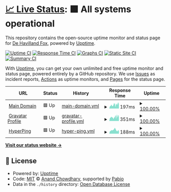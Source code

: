 # [📈 Live Status](https://rainbowkillah.github.io/upptime): <!--live status--> **🟩 All systems operational**

This repository contains the open-source uptime monitor and status page for [De Havilland Fox](rainbowsmokeofficial.com), powered by [Upptime](https://github.com/upptime/upptime).

[![Uptime CI](https://github.com/rainbowkillah/upptime/workflows/Uptime%20CI/badge.svg)](https://github.com/rainbowkillah/upptime/actions?query=workflow%3A%22Uptime+CI%22)
[![Response Time CI](https://github.com/rainbowkillah/upptime/workflows/Response%20Time%20CI/badge.svg)](https://github.com/rainbowkillah/upptime/actions?query=workflow%3A%22Response+Time+CI%22)
[![Graphs CI](https://github.com/rainbowkillah/upptime/workflows/Graphs%20CI/badge.svg)](https://github.com/rainbowkillah/upptime/actions?query=workflow%3A%22Graphs+CI%22)
[![Static Site CI](https://github.com/rainbowkillah/upptime/workflows/Static%20Site%20CI/badge.svg)](https://github.com/rainbowkillah/upptime/actions?query=workflow%3A%22Static+Site+CI%22)
[![Summary CI](https://github.com/rainbowkillah/upptime/workflows/Summary%20CI/badge.svg)](https://github.com/rainbowkillah/upptime/actions?query=workflow%3A%22Summary+CI%22)

With [Upptime](https://upptime.js.org), you can get your own unlimited and free uptime monitor and status page, powered entirely by a GitHub repository. We use [Issues](https://github.com/rainbowkillah/upptime/issues) as incident reports, [Actions](https://github.com/rainbowkillah/upptime/actions) as uptime monitors, and [Pages](https://rainbowkillah.github.io/upptime) for the status page.

<!--start: status pages-->
<!-- This summary is generated by Upptime (https://github.com/upptime/upptime) -->
<!-- Do not edit this manually, your changes will be overwritten -->
<!-- prettier-ignore -->
| URL | Status | History | Response Time | Uptime |
| --- | ------ | ------- | ------------- | ------ |
| <img alt="" src="https://icons.duckduckgo.com/ip3/rainbowsmokeofficial.com.ico" height="13"> [Main Domain](https://rainbowsmokeofficial.com) | 🟩 Up | [main-domain.yml](https://github.com/rainbowkillah/upptime/commits/HEAD/history/main-domain.yml) | <details><summary><img alt="Response time graph" src="./graphs/main-domain/response-time-week.png" height="20"> 197ms</summary><br><a href="https://rainbowkillah.github.io/upptime/history/main-domain"><img alt="Response time 156" src="https://img.shields.io/endpoint?url=https%3A%2F%2Fraw.githubusercontent.com%2Frainbowkillah%2Fupptime%2FHEAD%2Fapi%2Fmain-domain%2Fresponse-time.json"></a><br><a href="https://rainbowkillah.github.io/upptime/history/main-domain"><img alt="24-hour response time 261" src="https://img.shields.io/endpoint?url=https%3A%2F%2Fraw.githubusercontent.com%2Frainbowkillah%2Fupptime%2FHEAD%2Fapi%2Fmain-domain%2Fresponse-time-day.json"></a><br><a href="https://rainbowkillah.github.io/upptime/history/main-domain"><img alt="7-day response time 197" src="https://img.shields.io/endpoint?url=https%3A%2F%2Fraw.githubusercontent.com%2Frainbowkillah%2Fupptime%2FHEAD%2Fapi%2Fmain-domain%2Fresponse-time-week.json"></a><br><a href="https://rainbowkillah.github.io/upptime/history/main-domain"><img alt="30-day response time 156" src="https://img.shields.io/endpoint?url=https%3A%2F%2Fraw.githubusercontent.com%2Frainbowkillah%2Fupptime%2FHEAD%2Fapi%2Fmain-domain%2Fresponse-time-month.json"></a><br><a href="https://rainbowkillah.github.io/upptime/history/main-domain"><img alt="1-year response time 156" src="https://img.shields.io/endpoint?url=https%3A%2F%2Fraw.githubusercontent.com%2Frainbowkillah%2Fupptime%2FHEAD%2Fapi%2Fmain-domain%2Fresponse-time-year.json"></a></details> | <details><summary><a href="https://rainbowkillah.github.io/upptime/history/main-domain">100.00%</a></summary><a href="https://rainbowkillah.github.io/upptime/history/main-domain"><img alt="All-time uptime 100.00%" src="https://img.shields.io/endpoint?url=https%3A%2F%2Fraw.githubusercontent.com%2Frainbowkillah%2Fupptime%2FHEAD%2Fapi%2Fmain-domain%2Fuptime.json"></a><br><a href="https://rainbowkillah.github.io/upptime/history/main-domain"><img alt="24-hour uptime 100.00%" src="https://img.shields.io/endpoint?url=https%3A%2F%2Fraw.githubusercontent.com%2Frainbowkillah%2Fupptime%2FHEAD%2Fapi%2Fmain-domain%2Fuptime-day.json"></a><br><a href="https://rainbowkillah.github.io/upptime/history/main-domain"><img alt="7-day uptime 100.00%" src="https://img.shields.io/endpoint?url=https%3A%2F%2Fraw.githubusercontent.com%2Frainbowkillah%2Fupptime%2FHEAD%2Fapi%2Fmain-domain%2Fuptime-week.json"></a><br><a href="https://rainbowkillah.github.io/upptime/history/main-domain"><img alt="30-day uptime 100.00%" src="https://img.shields.io/endpoint?url=https%3A%2F%2Fraw.githubusercontent.com%2Frainbowkillah%2Fupptime%2FHEAD%2Fapi%2Fmain-domain%2Fuptime-month.json"></a><br><a href="https://rainbowkillah.github.io/upptime/history/main-domain"><img alt="1-year uptime 100.00%" src="https://img.shields.io/endpoint?url=https%3A%2F%2Fraw.githubusercontent.com%2Frainbowkillah%2Fupptime%2FHEAD%2Fapi%2Fmain-domain%2Fuptime-year.json"></a></details>
| <img alt="" src="https://icons.duckduckgo.com/ip3/rnbwsmk.live.ico" height="13"> [Gravatar Profile](https://rnbwsmk.live) | 🟩 Up | [gravatar-profile.yml](https://github.com/rainbowkillah/upptime/commits/HEAD/history/gravatar-profile.yml) | <details><summary><img alt="Response time graph" src="./graphs/gravatar-profile/response-time-week.png" height="20"> 351ms</summary><br><a href="https://rainbowkillah.github.io/upptime/history/gravatar-profile"><img alt="Response time 344" src="https://img.shields.io/endpoint?url=https%3A%2F%2Fraw.githubusercontent.com%2Frainbowkillah%2Fupptime%2FHEAD%2Fapi%2Fgravatar-profile%2Fresponse-time.json"></a><br><a href="https://rainbowkillah.github.io/upptime/history/gravatar-profile"><img alt="24-hour response time 443" src="https://img.shields.io/endpoint?url=https%3A%2F%2Fraw.githubusercontent.com%2Frainbowkillah%2Fupptime%2FHEAD%2Fapi%2Fgravatar-profile%2Fresponse-time-day.json"></a><br><a href="https://rainbowkillah.github.io/upptime/history/gravatar-profile"><img alt="7-day response time 351" src="https://img.shields.io/endpoint?url=https%3A%2F%2Fraw.githubusercontent.com%2Frainbowkillah%2Fupptime%2FHEAD%2Fapi%2Fgravatar-profile%2Fresponse-time-week.json"></a><br><a href="https://rainbowkillah.github.io/upptime/history/gravatar-profile"><img alt="30-day response time 344" src="https://img.shields.io/endpoint?url=https%3A%2F%2Fraw.githubusercontent.com%2Frainbowkillah%2Fupptime%2FHEAD%2Fapi%2Fgravatar-profile%2Fresponse-time-month.json"></a><br><a href="https://rainbowkillah.github.io/upptime/history/gravatar-profile"><img alt="1-year response time 344" src="https://img.shields.io/endpoint?url=https%3A%2F%2Fraw.githubusercontent.com%2Frainbowkillah%2Fupptime%2FHEAD%2Fapi%2Fgravatar-profile%2Fresponse-time-year.json"></a></details> | <details><summary><a href="https://rainbowkillah.github.io/upptime/history/gravatar-profile">100.00%</a></summary><a href="https://rainbowkillah.github.io/upptime/history/gravatar-profile"><img alt="All-time uptime 100.00%" src="https://img.shields.io/endpoint?url=https%3A%2F%2Fraw.githubusercontent.com%2Frainbowkillah%2Fupptime%2FHEAD%2Fapi%2Fgravatar-profile%2Fuptime.json"></a><br><a href="https://rainbowkillah.github.io/upptime/history/gravatar-profile"><img alt="24-hour uptime 100.00%" src="https://img.shields.io/endpoint?url=https%3A%2F%2Fraw.githubusercontent.com%2Frainbowkillah%2Fupptime%2FHEAD%2Fapi%2Fgravatar-profile%2Fuptime-day.json"></a><br><a href="https://rainbowkillah.github.io/upptime/history/gravatar-profile"><img alt="7-day uptime 100.00%" src="https://img.shields.io/endpoint?url=https%3A%2F%2Fraw.githubusercontent.com%2Frainbowkillah%2Fupptime%2FHEAD%2Fapi%2Fgravatar-profile%2Fuptime-week.json"></a><br><a href="https://rainbowkillah.github.io/upptime/history/gravatar-profile"><img alt="30-day uptime 100.00%" src="https://img.shields.io/endpoint?url=https%3A%2F%2Fraw.githubusercontent.com%2Frainbowkillah%2Fupptime%2FHEAD%2Fapi%2Fgravatar-profile%2Fuptime-month.json"></a><br><a href="https://rainbowkillah.github.io/upptime/history/gravatar-profile"><img alt="1-year uptime 100.00%" src="https://img.shields.io/endpoint?url=https%3A%2F%2Fraw.githubusercontent.com%2Frainbowkillah%2Fupptime%2FHEAD%2Fapi%2Fgravatar-profile%2Fuptime-year.json"></a></details>
| <img alt="" src="https://icons.duckduckgo.com/ip3/rnbwsmk.hyperping.app.ico" height="13"> [HyperPing](https://rnbwsmk.hyperping.app) | 🟩 Up | [hyper-ping.yml](https://github.com/rainbowkillah/upptime/commits/HEAD/history/hyper-ping.yml) | <details><summary><img alt="Response time graph" src="./graphs/hyper-ping/response-time-week.png" height="20"> 188ms</summary><br><a href="https://rainbowkillah.github.io/upptime/history/hyper-ping"><img alt="Response time 187" src="https://img.shields.io/endpoint?url=https%3A%2F%2Fraw.githubusercontent.com%2Frainbowkillah%2Fupptime%2FHEAD%2Fapi%2Fhyper-ping%2Fresponse-time.json"></a><br><a href="https://rainbowkillah.github.io/upptime/history/hyper-ping"><img alt="24-hour response time 160" src="https://img.shields.io/endpoint?url=https%3A%2F%2Fraw.githubusercontent.com%2Frainbowkillah%2Fupptime%2FHEAD%2Fapi%2Fhyper-ping%2Fresponse-time-day.json"></a><br><a href="https://rainbowkillah.github.io/upptime/history/hyper-ping"><img alt="7-day response time 188" src="https://img.shields.io/endpoint?url=https%3A%2F%2Fraw.githubusercontent.com%2Frainbowkillah%2Fupptime%2FHEAD%2Fapi%2Fhyper-ping%2Fresponse-time-week.json"></a><br><a href="https://rainbowkillah.github.io/upptime/history/hyper-ping"><img alt="30-day response time 187" src="https://img.shields.io/endpoint?url=https%3A%2F%2Fraw.githubusercontent.com%2Frainbowkillah%2Fupptime%2FHEAD%2Fapi%2Fhyper-ping%2Fresponse-time-month.json"></a><br><a href="https://rainbowkillah.github.io/upptime/history/hyper-ping"><img alt="1-year response time 187" src="https://img.shields.io/endpoint?url=https%3A%2F%2Fraw.githubusercontent.com%2Frainbowkillah%2Fupptime%2FHEAD%2Fapi%2Fhyper-ping%2Fresponse-time-year.json"></a></details> | <details><summary><a href="https://rainbowkillah.github.io/upptime/history/hyper-ping">100.00%</a></summary><a href="https://rainbowkillah.github.io/upptime/history/hyper-ping"><img alt="All-time uptime 100.00%" src="https://img.shields.io/endpoint?url=https%3A%2F%2Fraw.githubusercontent.com%2Frainbowkillah%2Fupptime%2FHEAD%2Fapi%2Fhyper-ping%2Fuptime.json"></a><br><a href="https://rainbowkillah.github.io/upptime/history/hyper-ping"><img alt="24-hour uptime 100.00%" src="https://img.shields.io/endpoint?url=https%3A%2F%2Fraw.githubusercontent.com%2Frainbowkillah%2Fupptime%2FHEAD%2Fapi%2Fhyper-ping%2Fuptime-day.json"></a><br><a href="https://rainbowkillah.github.io/upptime/history/hyper-ping"><img alt="7-day uptime 100.00%" src="https://img.shields.io/endpoint?url=https%3A%2F%2Fraw.githubusercontent.com%2Frainbowkillah%2Fupptime%2FHEAD%2Fapi%2Fhyper-ping%2Fuptime-week.json"></a><br><a href="https://rainbowkillah.github.io/upptime/history/hyper-ping"><img alt="30-day uptime 100.00%" src="https://img.shields.io/endpoint?url=https%3A%2F%2Fraw.githubusercontent.com%2Frainbowkillah%2Fupptime%2FHEAD%2Fapi%2Fhyper-ping%2Fuptime-month.json"></a><br><a href="https://rainbowkillah.github.io/upptime/history/hyper-ping"><img alt="1-year uptime 100.00%" src="https://img.shields.io/endpoint?url=https%3A%2F%2Fraw.githubusercontent.com%2Frainbowkillah%2Fupptime%2FHEAD%2Fapi%2Fhyper-ping%2Fuptime-year.json"></a></details>

<!--end: status pages-->

[**Visit our status website →**](https://rainbowkillah.github.io/upptime)

## 📄 License

- Powered by: [Upptime](https://github.com/upptime/upptime)
- Code: [MIT](./LICENSE) © [Anand Chowdhary](https://anandchowdhary.com), supported by [Pabio](https://pabio.com)
- Data in the `./history` directory: [Open Database License](https://opendatacommons.org/licenses/odbl/1-0/)
